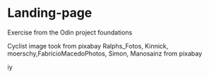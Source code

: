 # Landing-page
Exercise from the Odin project foundations

Cyclist image took from pixabay Ralphs_Fotos, Kinnick, moerschy,FabricioMacedoPhotos, Simon, Manosainz from pixabay

iy
